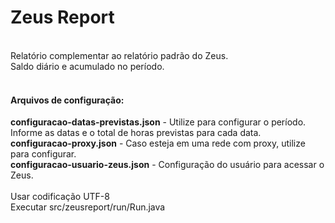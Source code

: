 # Zeus Report <br/>
<br/>
Relatório complementar ao relatório padrão do Zeus. <br/>
Saldo diário e acumulado no período. <br/>
<br/>
<h4><b>Arquivos de configuração:</b></h4>
<b>configuracao-datas-previstas.json</b> - Utilize para configurar o período. Informe as datas e o total de horas previstas para cada data. <br/>
<b>configuracao-proxy.json</b> - Caso esteja em uma rede com proxy, utilize para configurar. <br/>
<b>configuracao-usuario-zeus.json</b> - Configuração do usuário para acessar o Zeus. <br/>
<br/>
Usar codificação UTF-8
<br/>
Executar src/zeusreport/run/Run.java <br/>

